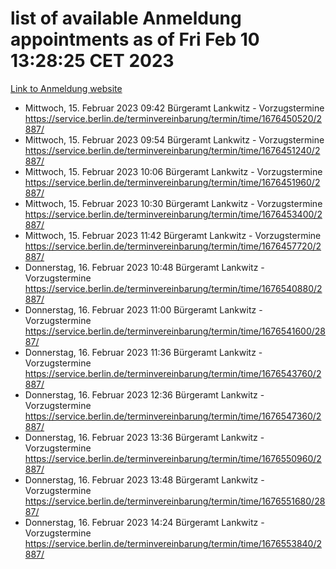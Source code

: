 # list of available Anmeldung appointments as of Fri Feb 10 13:28:25 CET 2023
[Link to Anmeldung website](https://service.berlin.de/terminvereinbarung/termin/tag.php?termin=1&anliegen[]=120686&dienstleisterlist=122210,122217,327316,122219,327312,122227,327314,122231,327346,122243,327348,122254,122252,329742,122260,329745,122262,329748,122271,327278,122273,327274,122277,327276,330436,122280,327294,122282,327290,122284,327292,122291,327270,122285,327266,122286,327264,122296,327268,150230,329760,122294,327284,122312,329763,122314,329775,122304,327330,122311,327334,122309,327332,317869,122281,327352,122279,329772,122283,122276,327324,122274,327326,122267,329766,122246,327318,122251,327320,122257,327322,122208,327298,122226,327300&herkunft=http%3A%2F%2Fservice.berlin.de%2Fdienstleistung%2F120686%2F)
- Mittwoch, 15. Februar 2023 09:42 Bürgeramt Lankwitz - Vorzugstermine https://service.berlin.de/terminvereinbarung/termin/time/1676450520/2887/
- Mittwoch, 15. Februar 2023 09:54 Bürgeramt Lankwitz - Vorzugstermine https://service.berlin.de/terminvereinbarung/termin/time/1676451240/2887/
- Mittwoch, 15. Februar 2023 10:06 Bürgeramt Lankwitz - Vorzugstermine https://service.berlin.de/terminvereinbarung/termin/time/1676451960/2887/
- Mittwoch, 15. Februar 2023 10:30 Bürgeramt Lankwitz - Vorzugstermine https://service.berlin.de/terminvereinbarung/termin/time/1676453400/2887/
- Mittwoch, 15. Februar 2023 11:42 Bürgeramt Lankwitz - Vorzugstermine https://service.berlin.de/terminvereinbarung/termin/time/1676457720/2887/
- Donnerstag, 16. Februar 2023 10:48 Bürgeramt Lankwitz - Vorzugstermine https://service.berlin.de/terminvereinbarung/termin/time/1676540880/2887/
- Donnerstag, 16. Februar 2023 11:00 Bürgeramt Lankwitz - Vorzugstermine https://service.berlin.de/terminvereinbarung/termin/time/1676541600/2887/
- Donnerstag, 16. Februar 2023 11:36 Bürgeramt Lankwitz - Vorzugstermine https://service.berlin.de/terminvereinbarung/termin/time/1676543760/2887/
- Donnerstag, 16. Februar 2023 12:36 Bürgeramt Lankwitz - Vorzugstermine https://service.berlin.de/terminvereinbarung/termin/time/1676547360/2887/
- Donnerstag, 16. Februar 2023 13:36 Bürgeramt Lankwitz - Vorzugstermine https://service.berlin.de/terminvereinbarung/termin/time/1676550960/2887/
- Donnerstag, 16. Februar 2023 13:48 Bürgeramt Lankwitz - Vorzugstermine https://service.berlin.de/terminvereinbarung/termin/time/1676551680/2887/
- Donnerstag, 16. Februar 2023 14:24 Bürgeramt Lankwitz - Vorzugstermine https://service.berlin.de/terminvereinbarung/termin/time/1676553840/2887/
